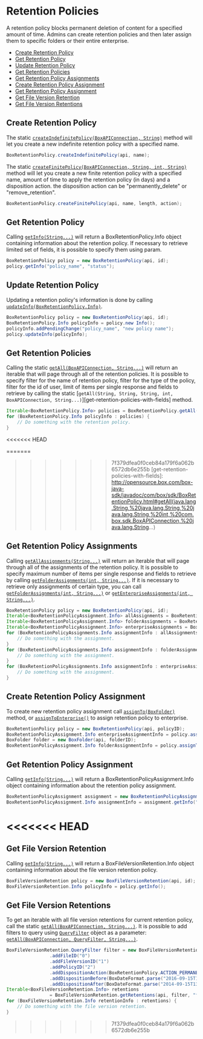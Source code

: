 Retention Policies
======

A retention policy blocks permanent deletion of content for a specified amount of time. Admins can create retention policies and then later assign them to specific folders or their entire enterprise.

* [Create Retention Policy](#create-retention-policy)
* [Get Retention Policy](#get-retention-policy)
* [Update Retention Policy](#update-retention-policy)
* [Get Retention Policies](#get-retention-policies)
* [Get Retention Policy Assignments](#get-retention-policy-assignments)
* [Create Retention Policy Assignment](#create-retention-policy-assignment)
* [Get Retention Policy Assignment](#get-retention-policy-assignment)
* [Get File Version Retention](#get-file-version-retention)
* [Get File Version Retentions](#get-file-version-retentions)


Create Retention Policy
--------------

The static [`createIndefinitePolicy(BoxAPIConnection, String)`][create-indefinite-retention-policy] method will let you create a new indefinite retention policy with a specified name.

```java
BoxRetentionPolicy.createIndefinitePolicy(api, name);
```

The static [`createFinitePolicy(BoxAPIConnection, String, int, String)`][create-finite-retention-policy] method will let you create a new finite retention policy with a specified name, amount of time to apply the retention policy (in days) and a disposition action. the disposition action can be "permanently_delete" or "remove_retention".

```java
BoxRetentionPolicy.createFinitePolicy(api, name, length, action);
```

[create-indefinite-retention-policy]: http://opensource.box.com/box-java-sdk/javadoc/com/box/sdk/BoxRetentionPolicy.html#createIndefinitePolicy(com.box.sdk.BoxAPIConnection,%20java.lang.String)
[create-finite-retention-policy]: http://opensource.box.com/box-java-sdk/javadoc/com/box/sdk/BoxRetentionPolicy.html#createIndefinitePolicy(com.box.sdk.BoxAPIConnection,%20java.lang.String,%20java.lang.int,%20java.lang.String)

Get Retention Policy
--------------

Calling [`getInfo(String...)`][get-info] will return a BoxRetentionPolicy.Info object containing information about the retention policy. If necessary to retrieve limited set of fields, it is possible to specify them using param.

```java
BoxRetentionPolicy policy = new BoxRetentionPolicy(api, id);
policy.getInfo("policy_name", "status");
```

[get-info]: http://opensource.box.com/box-java-sdk/javadoc/com/box/sdk/BoxRetentionPolicy.html#getInfo(java.lang.String...)

Update Retention Policy
--------------

Updating a retention policy's information is done by calling [`updateInfo(BoxRetentionPolicy.Info)`][update-info].

```java
BoxRetentionPolicy policy = new BoxRetentionPolicy(api, id);
BoxRetentionPolicy.Info policyInfo = policy.new Info();
policyInfo.addPendingChange("policy_name", "new policy name");
policy.updateInfo(policyInfo);
```

[update-info]: http://opensource.box.com/box-java-sdk/javadoc/com/box/sdk/BoxRetentionPolicy.html#updateInfo(com.box.sdk.BoxRetentionPolicy.Info)

Get Retention Policies
--------------

Calling the static [`getAll(BoxAPIConnection, String...)`][get-retention-policies] will return an iterable that will page through all of the retention policies.
It is possible to specify filter for the name of retention policy, filter for the type of the policy, filter for the id of user, limit of items per single response and fields to retrieve by calling the static [`getAll(String, String, String, int, BoxAPIConnection, String...)`][get-retention-policies-with-fields] method.

```java
Iterable<BoxRetentionPolicy.Info> policies = BoxRetentionPolicy.getAll(api);
for (BoxRetentionPolicy.Info policyInfo : policies) {
	// Do something with the retention policy.
}
```

[get-retention-policies]: http://opensource.box.com/box-java-sdk/javadoc/com/box/sdk/BoxRetentionPolicy.html#getAll(com.box.sdk.BoxAPIConnection,%20java.lang.String...)
<<<<<<< HEAD

=======
>>>>>>> 7f379dfea0f0ceb84a179f6a062b6572db6e255b
[get-retention-policies-with-fields]: http://opensource.box.com/box-java-sdk/javadoc/com/box/sdk/BoxRetentionPolicy.html#getAll(java.lang.String,%20java.lang.String,%20java.lang.String,%20int,%20com.box.sdk.BoxAPIConnection,%20java.lang.String...)

Get Retention Policy Assignments
--------------

Calling [`getAllAssignments(String...)`][get-all-assignments] will return an iterable that will page through all of the assignments of the retention policy. It is possible to specify maximum number of items per single response and fields to retrieve by calling [`getFolderAssignments(int, String...)`][get-all-assignments-with-params].
If it is necessary to retrieve only assignments of certain type, you can call [`getFolderAssignments(int, String...)`][get-folder-assignments] or [`getEnterpriseAssignments(int, String...)`][get-enterprise-assignments].

```java
BoxRetentionPolicy policy = new BoxRetentionPolicy(api, id);
Iterable<BoxRetentionPolicyAssignment.Info> allAssignments = BoxRetentionPolicy.getAllAssignments("assigned_by");
Iterable<BoxRetentionPolicyAssignment.Info> folderAssignments = BoxRetentionPolicy.getFolderAssignments(50, "assigned_by");
Iterable<BoxRetentionPolicyAssignment.Info> enterpriseAssignments = BoxRetentionPolicy.getEnterpriseAssignments();
for (BoxRetentionPolicyAssignments.Info assignmentInfo : allAssignments) {
	// Do something with the assignment.
}
for (BoxRetentionPolicyAssignments.Info assignmentInfo : folderAssignments) {
	// Do something with the assignment.
}
for (BoxRetentionPolicyAssignments.Info assignmentInfo : enterpriseAssignments) {
	// Do something with the assignment.
}
```

[get-all-assignments]: http://opensource.box.com/box-java-sdk/javadoc/com/box/sdk/BoxRetentionPolicy.html#getAllAssignments(java.lang.String...)
[get-all-assignments-with-params]: http://opensource.box.com/box-java-sdk/javadoc/com/box/sdk/BoxRetentionPolicy.html#getAllAssignments(int,%20java.lang.String...)
[get-folder-assignments]: http://opensource.box.com/box-java-sdk/javadoc/com/box/sdk/BoxRetentionPolicy.html#getFolderAssignments(int,%20java.lang.String...)
[get-enterprise-assignments]: http://opensource.box.com/box-java-sdk/javadoc/com/box/sdk/BoxRetentionPolicy.html#getEnterpiseAssignments(int,%20java.lang.String...)

Create Retention Policy Assignment
--------------
To create new retention policy assignment call [`assignTo(BoxFolder)`][create-assignment] method, or [`assignToEnterprise()`][create-assignment-to-enterprise] to assign retention policy to enterprise.

```java
BoxRetentionPolicy policy = new BoxRetentionPolicy(api, policyID);
BoxRetentionPolicyAssignment.Info enterpriseAssignmentInfo = policy.assignToEnterprise();
BoxFolder folder = new BoxFolder(api, folderID);
BoxRetentionPolicyAssignment.Info folderAssignmentInfo = policy.assignTo(folder);
```

[create-assignment]: http://opensource.box.com/box-java-sdk/javadoc/com/box/sdk/BoxRetentionPolicy.html#assignTo(com.box.sdk.BoxFolder)
[create-assignment-to-enterprise]: http://opensource.box.com/box-java-sdk/javadoc/com/box/sdk/BoxRetentionPolicy.html#assignToEnterprise()

Get Retention Policy Assignment
--------------

Calling [`getInfo(String...)`][get-assignment] will return a BoxRetentionPolicyAssignment.Info object containing information about the retention policy assignment.

```java
BoxRetentionPolicyAssignment assignment = new BoxRetentionPolicyAssignment(api, id);
BoxRetentionPolicyAssignment.Info assignmentInfo = assignment.getInfo("assigned_to");
```

[get-assignment]: http://opensource.box.com/box-java-sdk/javadoc/com/box/sdk/BoxRetentionPolicyAssignment.html#getInfo(java.lang.String...)

<<<<<<< HEAD
=======
Get File Version Retention
--------------

Calling [`getInfo(String...)`][get-file-version-retention] will return a BoxFileVersionRetention.Info object containing information about the file version retention policy.

```java
BoxFileVersionRetention policy = new BoxFileVersionRetention(api, id);
BoxFileVersionRetention.Info policyInfo = policy.getInfo();
```

[get-file-version-retention]: http://opensource.box.com/box-java-sdk/javadoc/com/box/sdk/BoxFileVersionRetention.html#getInfo(java.lang.String...)

Get File Version Retentions
--------------

To get an iterable with all file version retentions for current retention policy, call the static [`getAll(BoxAPIConnection, String...)`][get-all-file-version-retentions]. It is possible to add filters to query using [`QueryFilter`][query-filter] object as a parameter: [`getAll(BoxAPIConnection, QueryFilter, String...)`][get-all-file-version-retentions-with-filter].

```java
BoxFileVersionRetention.QueryFilter filter = new BoxFileVersionRetention.QueryFilter()
                .addFileID("0")
                .addFileVersionID("1")
                .addPolicyID("2")
                .addDispositionAction(BoxRetentionPolicy.ACTION_PERMANENTLY_DELETE)
                .addDispositionBefore(BoxDateFormat.parse("2016-09-15T13:15:35+0000"))
                .addDispositionAfter(BoxDateFormat.parse("2014-09-15T13:15:35+0000"));
Iterable<BoxFileVersionRetention.Info> retentions
                = BoxFileVersionRetention.getRetentions(api, filter, "file", "applied_at");
for (BoxFileVersionRetention.Info retentionInfo : retentions) {
	// Do something with the file version retention.
}
```

[get-all-file-version-retentions]: http://opensource.box.com/box-java-sdk/javadoc/com/box/sdk/BoxFileVersionRetention.html#getInfo(com.box.sdk.BoxAPIConnection,%20java.lang.String...)
[query-filter]: http://opensource.box.com/box-java-sdk/javadoc/com/box/sdk/BoxFileVersionRetention.html#QueryFilter
[get-all-file-version-retentions-with-filter]: http://opensource.box.com/box-java-sdk/javadoc/com/box/sdk/BoxFileVersionRetention.html#getInfo(com.box.sdk.BoxAPIConnection,%20com.box.sdk.BoxFileVersionRetention.QueryFilter,%20java.lang.String...)
>>>>>>> 7f379dfea0f0ceb84a179f6a062b6572db6e255b
